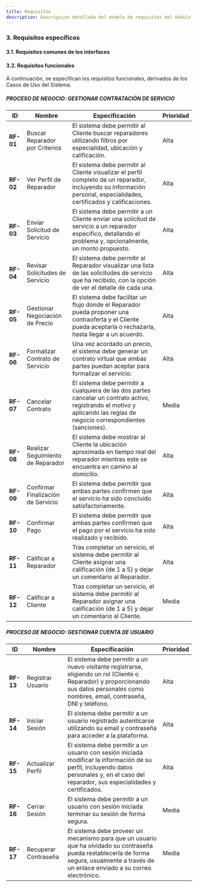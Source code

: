 ```yaml
---
title: Requisitos
description: Descripción detallada del modelo de requisitos del módulo de IA para sistema intermediario de reparaciones domésticas.
---
```


### 3. Requisitos específicos

#### 3.1. Requisitos comunes de los interfaces

#### 3.2. Requisitos funcionales

A continuación, se especifican los requisitos funcionales, derivados de los Casos de Uso del Sistema.

##### **PROCESO DE NEGOCIO: GESTIONAR CONTRATACIÓN DE SERVICIO**

| ID  | Nombre | Especificación | Prioridad |
| --- | --- | --- | --- |
| **RF-01** | Buscar Reparador por Criterios | El sistema debe permitir al Cliente buscar reparadores utilizando filtros por especialidad, ubicación y calificación. | Alta |
| **RF-02** | Ver Perfil de Reparador | El sistema debe permitir al Cliente visualizar el perfil completo de un reparador, incluyendo su información personal, especialidades, certificados y calificaciones. | Alta |
| **RF-03** | Enviar Solicitud de Servicio | El sistema debe permitir a un Cliente enviar una solicitud de servicio a un reparador específico, detallando el problema y, opcionalmente, un monto propuesto. | Alta |
| **RF-04** | Revisar Solicitudes de Servicio | El sistema debe permitir al Reparador visualizar una lista de las solicitudes de servicio que ha recibido, con la opción de ver el detalle de cada una. | Alta |
| **RF-05** | Gestionar Negociación de Precio | El sistema debe facilitar un flujo donde el Reparador pueda proponer una contraoferta y el Cliente pueda aceptarla o rechazarla, hasta llegar a un acuerdo. | Alta |
| **RF-06** | Formalizar Contrato de Servicio | Una vez acordado un precio, el sistema debe generar un contrato virtual que ambas partes puedan aceptar para formalizar el servicio. | Alta |
| **RF-07** | Cancelar Contrato | El sistema debe permitir a cualquiera de las dos partes cancelar un contrato activo, registrando el motivo y aplicando las reglas de negocio correspondientes (sanciones). | Media |
| **RF-08** | Realizar Seguimiento de Reparador | El sistema debe mostrar al Cliente la ubicación aproximada en tiempo real del reparador mientras este se encuentra en camino al domicilio. | Alta |
| **RF-09** | Confirmar Finalización de Servicio | El sistema debe permitir que ambas partes confirmen que el servicio ha sido concluido satisfactoriamente. | Alta |
| **RF-10** | Confirmar Pago | El sistema debe permitir que ambas partes confirmen que el pago por el servicio ha sido realizado y recibido. | Alta |
| **RF-11** | Calificar a Reparador | Tras completar un servicio, el sistema debe permitir al Cliente asignar una calificación (de 1 a 5) y dejar un comentario al Reparador. | Alta |
| **RF-12** | Calificar a Cliente | Tras completar un servicio, el sistema debe permitir al Reparador asignar una calificación (de 1 a 5) y dejar un comentario al Cliente. | Media |

##### **PROCESO DE NEGOCIO: GESTIONAR CUENTA DE USUARIO**

| ID  | Nombre | Especificación | Prioridad |
| --- | --- | --- | --- |
| **RF-13** | Registrar Usuario | El sistema debe permitir a un nuevo visitante registrarse, eligiendo un rol (Cliente o Reparador) y proporcionando sus datos personales como nombres, email, contraseña, DNI y teléfono. | Alta |
| **RF-14** | Iniciar Sesión | El sistema debe permitir a un usuario registrado autenticarse utilizando su email y contraseña para acceder a la plataforma. | Alta |
| **RF-15** | Actualizar Perfil | El sistema debe permitir a un usuario con sesión iniciada modificar la información de su perfil, incluyendo datos personales y, en el caso del reparador, sus especialidades y certificados. | Alta |
| **RF-16** | Cerrar Sesión | El sistema debe permitir a un usuario con sesión iniciada terminar su sesión de forma segura. | Media |
| **RF-17** | Recuperar Contraseña | El sistema debe proveer un mecanismo para que un usuario que ha olvidado su contraseña pueda restablecerla de forma segura, usualmente a través de un enlace enviado a su correo electrónico. | Media |